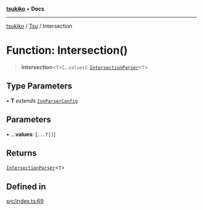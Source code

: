 [**tsukiko**](../../../README.md) • **Docs**

***

[tsukiko](../../../README.md) / [Tsu](../README.md) / Intersection

# Function: Intersection()

> **Intersection**\<`T`\>(...`values`): [`IntersectionParser`](../../../classes/IntersectionParser.md)\<`T`\>

## Type Parameters

• **T** *extends* [`IonParserConfig`](../../../type-aliases/IonParserConfig.md)

## Parameters

• ...**values**: [`...T[]`]

## Returns

[`IntersectionParser`](../../../classes/IntersectionParser.md)\<`T`\>

## Defined in

[src/index.ts:69](https://github.com/BIYUEHU/tsukiko/blob/eb4b04a16e9c40909bed9d6503bd49914851f300/src/index.ts#L69)
